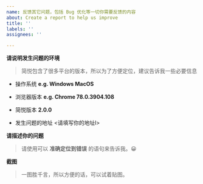 ```yaml
---
name: 反馈其它问题，包括 Bug 优化等一切你需要反馈的内容
about: Create a report to help us improve
title: ''
labels: ''
assignees: ''

---
```


<!--
反馈前请确保已阅读
反馈前请确保已阅读
反馈前请确保已阅读


**小提示**

简悦已经服务 100K  的用户，所以你的很多问题，或许已经被前人解决了，所以试着看看以下几个列表中的内容：

- [用好 Github issues 能解决你大部分的疑问](https://github.com/Kenshin/simpread/issues/533)

- [常见问题汇总](https://github.com/Kenshin/simpread/issues/618)

- [高级账户问题](https://github.com/Kenshin/simpread/issues/908)

***

> 如上述内容无法解决你的问题，那么请将上述内容删除，并按照下方的提示书写~  😀 

-->

**请说明发生问题的环境**

> 简悦包含了很多平台的版本，所以为了方便定位，建议告诉我一些必要信息

- 操作系统 **e.g.  Windows MacOS**

- 浏览器版本 **e.g. Chrome 78.0.3904.108**

- 简悦版本 **2.0.0**

- 发生问题的地址 <请填写你的地址l>

**请描述你的问题**

> 请使用可以 **准确定位到错误** 的语句来告诉我。😀

**截图**

> 一图胜千言，所以方便的话，可以试着贴图。
